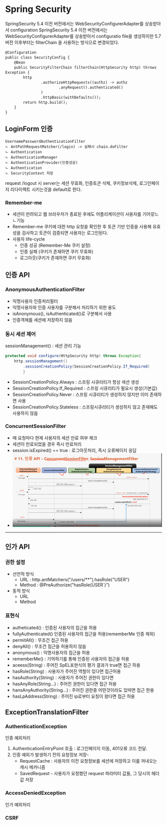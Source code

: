 # Spring Security

SpringSecurity 5.4 이전 버전에서는 WebSecurityConfigurerAdapter를 상송받아서 configuration
SpringSecurity 5.4 이전 버전에서는 WebSecurityConfigurerAdapter를 상송받아서 configuratio file을 생성하지만
5.7버전 이후부터는 filterChain 을 사용하는 방식으로 변경되었다. 

```
@Configuration
public class SecurityConfig {
    @Bean
    public SecurityFilterChain filterChain(HttpSecurity http) throws Exception {
        http
                .authorizeHttpRequests((authz) -> authz
                        .anyRequest().authenticated()
                )
                .httpBasic(withDefaults());
        return http.build();
    }
}

``` 
## LoginForm 인증
```
UsernamePasswordAuthenticationFilter
ㄴ AntPathRequestMatcher(/login) -> 실패시 chain.doFilter
ㄴ Authentication
ㄴ AuthenticationManager
ㄴ AuthenticationProvider(인증성공)
ㄴ Authentication
ㄴ SecurityContext 저장
```
request /logout 시 server는 세션 무효화, 인증토큰 삭제, 쿠키정보삭제, 로그인페이지 리다이렉트 시키는것을 default로 한다.

### Remember-me
- 세션이 만려되고 웹 브라우저가 종료된 후에도 어플리케이션이 사용자를 기어갛느 ㄴ기능
- Remember-me 쿠키에 대한 http 요청을 확인한 후 토큰 기반 인증을 사용해 유효성을 검사하고 토큰이 검증되면 사용자는 로그인된다. 
- 사용자 life-cycle
  - 인증 성공 (Remember-Me 쿠키 설정)
  - 인증 실패 (쿠키가 존재하면 쿠키 무효화)
  - 로그아웃(쿠키가 존재하면 쿠키 무효화)


## 인증 API
### AnonymousAuthenticationFilter
- 익명사용자 인증처리필터
- 익명사용자와 인증 사용자를 구분해서 처리하기 위한 용도
- isAnonymous(), isAuthenticated()로 구분해서 사용
- 인증객체를 세션에 저장하지 않음


### 동시 세션 제어
sessionManagement() : 세션 관리 기능
```java
protected void configure(HttpSecurity http) throws Exception{
    http.sessionManagement()
        .sessionCreationPolicy(SessionCreationPolicy.If_Required)
        }
```

- SessionCreationPolicy.Always : 스프링 시큐리티가 항상 세션 생성
- SessionCreationPolicy.If_Required : 스프링 시큐리티가 필요시 생성(기본값)
- SessionCreationPolicy.Never : 스프링 시큐리티가 생성하지 않지만 이미 존재하면 사용
- SessionCreationPolicy.Stateless : 스프링시큐리티가 생성하지 않고 존재해도 사용하지 않음


### ConcurrentSessionFilter
- 매 요청마다 현재 사용자의 세션 만료 여부 체크 
- 세션이 만료되었을 경우 즉시 만료처리 
- session.isExpired() == true : 로그아웃처리, 즉시 오류페이지 응답
- ![img.png](img.png)

-----
## 인가 API
### 권한 설정
- 선언적 방식
  - URL : http.antMatchers("/users/**").hasRole("USER")
  - Method : @PreAuthorize("hasRole(ÙSER`)")
- 동적 방식
  - URL
  - Method

### 표현식
- autheticated() : 인증된 사용자의 접근을 허용
- fullyAuthenticated() 인증된 사용자의 접근을 허용(rememberMe 인증 제외)
- permitAll() : 무조건 접근 허용
- denyAll() : 무조건 접근을 허용하지 않음
- anonymous() : 익명사용자의 접근을 허용
- rememberMe() : 기억하기를 통해 인증된 사용자의 접근을 허용
- aceess(String) : 주어진 SpEL포현식의 평가 결과가 true면 접근 하용
- hasRole(String) : 사용자가 주어진 역할이 있다면 접근허용
- hasAuthority(String) : 사용자가 주어진 권한이 있다면
- hasAnyRole(String...) : 주어진 권한이 있다면 접근 허용
- hansAnyAuthority(String...) : 주어진 권한중 어떤것이라도 있따면 접근 한용
- hasLpAddress(String) : 주어진 ip로부터 요칭이 왔다면 접근 허용


## ExceptionTranslationFilter
### AuthenticationException
인증 예외처리 
1. AuthenticationEntryPoint 호출 : 로그인페이지 이동, 401오류 코드 전달.
2. 인증 예외가 발생하기 전의 요청정보 저장- 
    - RequestCache : 사용자의 이전 요청정보를 세션에 저장하고 이를 꺼내오는 캐시 메카니즘
    - SavedRequest - 사용자가 요청했던 request 파라미터 값들, 그 당시의 헤더값 저장
### AccessDeniedException
인가 예외처리

### CSRF


















